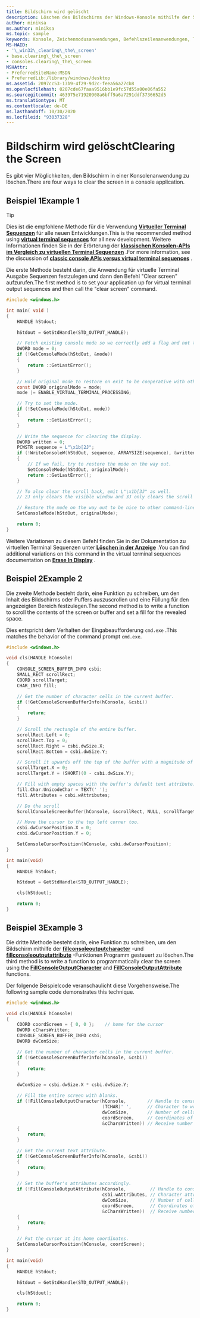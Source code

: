 ```yaml
---
title: Bildschirm wird gelöscht
description: Löschen des Bildschirms der Windows-Konsole mithilfe der Systemfunktion oder Programm gesteuertes Verwenden von öffentlichen API-Funktionen.
author: miniksa
ms.author: miniksa
ms.topic: sample
keywords: Konsole, Zeichenmodusanwendungen, Befehlszeilenanwendungen, Terminalanwendungen, Konsolen-API
MS-HAID:
- '\_win32\_clearing\_the\_screen'
- base.clearing\_the\_screen
- consoles.clearing\_the\_screen
MSHAttr:
- PreferredSiteName:MSDN
- PreferredLib:/library/windows/desktop
ms.assetid: 2097cc53-13b9-4f29-9d2c-feea56a27cb8
ms.openlocfilehash: 0207cde67faaa9516bb1e9fc57d55a00e06fa552
ms.sourcegitcommit: 463975e71920908a6bff9a6a7291ddf3736652d5
ms.translationtype: MT
ms.contentlocale: de-DE
ms.lasthandoff: 10/30/2020
ms.locfileid: "93037328"
---
```

# <a name="clearing-the-screen"></a><span data-ttu-id="013ec-104">Bildschirm wird gelöscht</span><span class="sxs-lookup"><span data-stu-id="013ec-104">Clearing the Screen</span></span>

<span data-ttu-id="013ec-105">Es gibt vier Möglichkeiten, den Bildschirm in einer Konsolenanwendung zu löschen.</span><span class="sxs-lookup"><span data-stu-id="013ec-105">There are four ways to clear the screen in a console application.</span></span>

## <a name="example-1"></a><span data-ttu-id="013ec-106">Beispiel 1</span><span class="sxs-lookup"><span data-stu-id="013ec-106">Example 1</span></span>

> [!TIP]
> <span data-ttu-id="013ec-107">Dies ist die empfohlene Methode für die Verwendung **[Virtueller Terminal Sequenzen](console-virtual-terminal-sequences.md)** für alle neuen Entwicklungen.</span><span class="sxs-lookup"><span data-stu-id="013ec-107">This is the recommended method using **[virtual terminal sequences](console-virtual-terminal-sequences.md)** for all new development.</span></span> <span data-ttu-id="013ec-108">Weitere Informationen finden Sie in der Erörterung der **[klassischen Konsolen-APIs im Vergleich zu virtuellen Terminal Sequenzen](classic-vs-vt.md)** .</span><span class="sxs-lookup"><span data-stu-id="013ec-108">For more information, see the discussion of **[classic console APIs versus virtual terminal sequences](classic-vs-vt.md)** .</span></span>

<span data-ttu-id="013ec-109">Die erste Methode besteht darin, die Anwendung für virtuelle Terminal Ausgabe Sequenzen festzulegen und dann den Befehl "Clear screen" aufzurufen.</span><span class="sxs-lookup"><span data-stu-id="013ec-109">The first method is to set your application up for virtual terminal output sequences and then call the "clear screen" command.</span></span>

```C
#include <windows.h>

int main( void )
{
    HANDLE hStdout;

    hStdout = GetStdHandle(STD_OUTPUT_HANDLE);

    // Fetch existing console mode so we correctly add a flag and not turn off others
    DWORD mode = 0;
    if (!GetConsoleMode(hStdOut, &mode))
    {
        return ::GetLastError();
    }

    // Hold original mode to restore on exit to be cooperative with other command-line apps.
    const DWORD originalMode = mode;
    mode |= ENABLE_VIRTUAL_TERMINAL_PROCESSING;

    // Try to set the mode.
    if (!SetConsoleMode(hStdOut, mode))
    {
        return ::GetLastError();
    }

    // Write the sequence for clearing the display.
    DWORD written = 0;
    PCWSTR sequence = L"\x1b[2J";
    if (!WriteConsoleW(hStdOut, sequence, ARRAYSIZE(sequence), &written, NULL))
    {
        // If we fail, try to restore the mode on the way out.
        SetConsoleMode(hStdOut, originalMode);
        return ::GetLastError();
    }

    // To also clear the scroll back, emit L"\x1b[3J" as well.
    // 2J only clears the visible window and 3J only clears the scroll back.

    // Restore the mode on the way out to be nice to other command-line applications.
    SetConsoleMode(hStdOut, originalMode);

    return 0;
}
```

<span data-ttu-id="013ec-110">Weitere Variationen zu diesem Befehl finden Sie in der Dokumentation zu virtuellen Terminal Sequenzen unter **[Löschen in der Anzeige](console-virtual-terminal-sequences.md#text-modification)** .</span><span class="sxs-lookup"><span data-stu-id="013ec-110">You can find additional variations on this command in the virtual terminal sequences documentation on **[Erase In Display](console-virtual-terminal-sequences.md#text-modification)** .</span></span>

## <a name="example-2"></a><span data-ttu-id="013ec-111">Beispiel 2</span><span class="sxs-lookup"><span data-stu-id="013ec-111">Example 2</span></span>

<span data-ttu-id="013ec-112">Die zweite Methode besteht darin, eine Funktion zu schreiben, um den Inhalt des Bildschirms oder Puffers auszuscrollen und eine Füllung für den angezeigten Bereich festzulegen.</span><span class="sxs-lookup"><span data-stu-id="013ec-112">The second method is to write a function to scroll the contents of the screen or buffer and set a fill for the revealed space.</span></span>

<span data-ttu-id="013ec-113">Dies entspricht dem Verhalten der Eingabeaufforderung `cmd.exe` .</span><span class="sxs-lookup"><span data-stu-id="013ec-113">This matches the behavior of the command prompt `cmd.exe`.</span></span>

```C
#include <windows.h>

void cls(HANDLE hConsole)
{
    CONSOLE_SCREEN_BUFFER_INFO csbi;
    SMALL_RECT scrollRect;
    COORD scrollTarget;
    CHAR_INFO fill;

    // Get the number of character cells in the current buffer.
    if (!GetConsoleScreenBufferInfo(hConsole, &csbi))
    {
        return;
    }

    // Scroll the rectangle of the entire buffer.
    scrollRect.Left = 0;
    scrollRect.Top = 0;
    scrollRect.Right = csbi.dwSize.X;
    scrollRect.Bottom = csbi.dwSize.Y;

    // Scroll it upwards off the top of the buffer with a magnitude of the entire height.
    scrollTarget.X = 0;
    scrollTarget.Y = (SHORT)(0 - csbi.dwSize.Y);

    // Fill with empty spaces with the buffer's default text attribute.
    fill.Char.UnicodeChar = TEXT(' ');
    fill.Attributes = csbi.wAttributes;

    // Do the scroll
    ScrollConsoleScreenBuffer(hConsole, &scrollRect, NULL, scrollTarget, &fill);

    // Move the cursor to the top left corner too.
    csbi.dwCursorPosition.X = 0;
    csbi.dwCursorPosition.Y = 0;

    SetConsoleCursorPosition(hConsole, csbi.dwCursorPosition);
}

int main(void)
{
    HANDLE hStdout;

    hStdout = GetStdHandle(STD_OUTPUT_HANDLE);

    cls(hStdout);

    return 0;
}

```

## <a name="example-3"></a><span data-ttu-id="013ec-114">Beispiel 3</span><span class="sxs-lookup"><span data-stu-id="013ec-114">Example 3</span></span>

<span data-ttu-id="013ec-115">Die dritte Methode besteht darin, eine Funktion zu schreiben, um den Bildschirm mithilfe der [**fillconsoleoutputcharacter**](fillconsoleoutputcharacter.md) -und [**fillconsoleoutputattribute**](fillconsoleoutputattribute.md) -Funktionen Programm gesteuert zu löschen.</span><span class="sxs-lookup"><span data-stu-id="013ec-115">The third method is to write a function to programmatically clear the screen using the [**FillConsoleOutputCharacter**](fillconsoleoutputcharacter.md) and [**FillConsoleOutputAttribute**](fillconsoleoutputattribute.md) functions.</span></span>

<span data-ttu-id="013ec-116">Der folgende Beispielcode veranschaulicht diese Vorgehensweise.</span><span class="sxs-lookup"><span data-stu-id="013ec-116">The following sample code demonstrates this technique.</span></span>

```C
#include <windows.h>

void cls(HANDLE hConsole)
{
    COORD coordScreen = { 0, 0 };    // home for the cursor
    DWORD cCharsWritten;
    CONSOLE_SCREEN_BUFFER_INFO csbi;
    DWORD dwConSize;

    // Get the number of character cells in the current buffer.
    if (!GetConsoleScreenBufferInfo(hConsole, &csbi))
    {
        return;
    }

    dwConSize = csbi.dwSize.X * csbi.dwSize.Y;

    // Fill the entire screen with blanks.
    if (!FillConsoleOutputCharacter(hConsole,        // Handle to console screen buffer
                                    (TCHAR)' ',      // Character to write to the buffer
                                    dwConSize,       // Number of cells to write
                                    coordScreen,     // Coordinates of first cell
                                    &cCharsWritten)) // Receive number of characters written
    {
        return;
    }

    // Get the current text attribute.
    if (!GetConsoleScreenBufferInfo(hConsole, &csbi))
    {
        return;
    }

    // Set the buffer's attributes accordingly.
    if (!FillConsoleOutputAttribute(hConsole,         // Handle to console screen buffer
                                    csbi.wAttributes, // Character attributes to use
                                    dwConSize,        // Number of cells to set attribute
                                    coordScreen,      // Coordinates of first cell
                                    &cCharsWritten))  // Receive number of characters written
    {
        return;
    }

    // Put the cursor at its home coordinates.
    SetConsoleCursorPosition(hConsole, coordScreen);
}

int main(void)
{
    HANDLE hStdout;

    hStdout = GetStdHandle(STD_OUTPUT_HANDLE);

    cls(hStdout);

    return 0;
}
```
